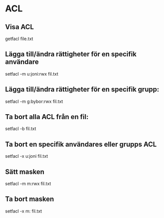 # ACL

## Visa ACL

getfacl file.txt


## Lägga till/ändra rättigheter för en specifik användare
setfacl -m u:joni:rwx fil.txt

## Lägga till/ändra rättigheter för en specifik grupp:
setfacl -m g:bybor:rwx fil.txt

## Ta bort alla ACL från en fil:
setfacl -b fil.txt

## Ta bort en specifik användares eller grupps ACL
setfacl -x u:joni fil.txt

## Sätt masken
setfacl -m m:rwx fil.txt

## Ta bort masken
setfacl -x m: fil.txt

